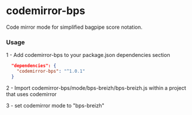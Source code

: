 # codemirror-bps
Code mirror mode for simplified bagpipe score notation.

### Usage

1 - Add codemirror-bps to your package.json dependencies section
```json
  "dependencies": {
    "codemirror-bps": "^1.0.1"
  }
```

2 - Import codemirror-bps/mode/bps-breizh/bps-breizh.js within a project that uses codemirror

3 - set codemirror mode to "bps-breizh"
